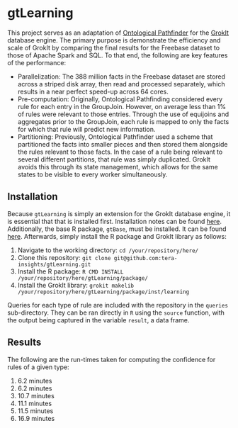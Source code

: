 gtLearning
=========

This project serves as an adaptation of [Ontological Pathfinder](https://bitbucket.org/datasci/ontological-pathfinding) for the [GrokIt](https://github.com/tera-insights/grokit) database engine. The primary purpose is demonstrate the efficiency and scale of GrokIt by comparing the final results for the Freebase dataset to those of Apache Spark and SQL. To that end, the following are key features of the performance:

 - Parallelization: The 388 million facts in the Freebase dataset are stored across a striped disk array, then read and processed separately, which results in a near perfect speed-up across 64 cores.
 - Pre-computation: Originally, Ontological Pathfinding considered every rule for each entry in the GroupJoin. However, on average less than 1% of rules were relevant to those entries. Through the use of equijoins and aggregates prior to the GroupJoin, each rule is mapped to only the facts for which that rule will predict new information.
 - Partitioning: Previously, Ontological Pathfinder used a scheme that partitioned the facts into smaller pieces and then stored them alongside the rules relevant to those facts. In the case of a rule being relevant to several different partitions, that rule was simply duplicated. GrokIt avoids this through its state management, which allows for the same states to be visible to every worker simultaneously.

Installation
-------------

Because `gtLearning` is simply an extension for the GrokIt database engine, it is essential that that is installed first. Installation notes can be found [here](https://github.com/tera-insights/grokit/blob/master/README). Additionally, the base R package, `gtBase`, must be installed. It can be found [here](https://github.com/tera-insights/gtBase). Afterwards, simply install the R package and GrokIt library as follows:

1. Navigate to the working directory: `cd /your/repository/here/`
2. Clone this repository: `git clone git@github.com:tera-insights/gtLearning.git`
3. Install the R package: `R CMD INSTALL /your/repository/here/gtLearning/package/`
4. Install the GrokIt library: `grokit makelib /your/repository/here/gtLearning/package/inst/learning`

Queries for each type of rule are included with the repository in the `queries` sub-directory. They can be ran directly in `R` using the `source` function, with the output being captured in the variable `result`, a data frame.

Results
--------

The following are the run-times taken for computing the confidence for rules of a given type:

1. 6.2 minutes
2. 6.2 minutes
3. 10.7 minutes
4. 11.1 minutes
5. 11.5 minutes
6. 16.9 minutes

